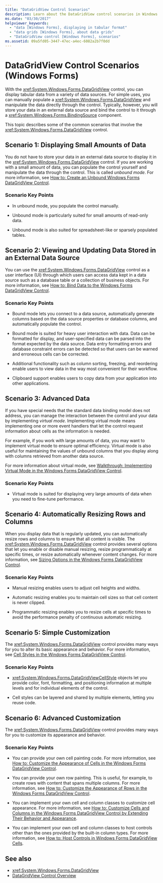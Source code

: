 ```yaml
---
title: "DataGridView Control Scenarios"
description: Learn about the DataGridView control scenarios in Windows forms, which displays tabular data from a variety of data sources.
ms.date: "03/30/2017"
helpviewer_keywords: 
  - "data [Windows Forms], displaying in tabular format"
  - "data grids [Windows Forms], about data grids"
  - "DataGridView control [Windows Forms], scenarios"
ms.assetid: 09a5fd05-3447-47ec-a4ec-6082a2b7f0dd
---
```

# DataGridView Control Scenarios (Windows Forms)

With the <xref:System.Windows.Forms.DataGridView> control, you can display tabular data from a variety of data sources. For simple uses, you can manually populate a <xref:System.Windows.Forms.DataGridView> and manipulate the data directly through the control. Typically, however, you will store your data in an external data source and bind the control to it through a <xref:System.Windows.Forms.BindingSource> component.  
  
 This topic describes some of the common scenarios that involve the <xref:System.Windows.Forms.DataGridView> control.  
  
## Scenario 1: Displaying Small Amounts of Data  

 You do not have to store your data in an external data source to display it in the <xref:System.Windows.Forms.DataGridView> control. If you are working with a small amount of data, you can populate the control yourself and manipulate the data through the control. This is called *unbound mode*. For more information, see [How to: Create an Unbound Windows Forms DataGridView Control](how-to-create-an-unbound-windows-forms-datagridview-control.md).  
  
### Scenario Key Points  
  
- In unbound mode, you populate the control manually.  
  
- Unbound mode is particularly suited for small amounts of read-only data.  
  
- Unbound mode is also suited for spreadsheet-like or sparsely populated tables.  
  
## Scenario 2: Viewing and Updating Data Stored in an External Data Source  

 You can use the <xref:System.Windows.Forms.DataGridView> control as a user interface (UI) through which users can access data kept in a data source such as a database table or a collection of business objects. For more information, see [How to: Bind Data to the Windows Forms DataGridView Control](how-to-bind-data-to-the-windows-forms-datagridview-control.md).  
  
### Scenario Key Points  
  
- Bound mode lets you connect to a data source, automatically generate columns based on the data source properties or database columns, and automatically populate the control.  
  
- Bound mode is suited for heavy user interaction with data. Data can be formatted for display, and user-specified data can be parsed into the format expected by the data source. Data entry formatting errors and database constraint errors can be detected so that users can be warned and erroneous cells can be corrected.  
  
- Additional functionality such as column sorting, freezing, and reordering enable users to view data in the way most convenient for their workflow.  
  
- Clipboard support enables users to copy data from your application into other applications.  
  
## Scenario 3: Advanced Data  

 If you have special needs that the standard data binding model does not address, you can manage the interaction between the control and your data by implementing *virtual mode*. Implementing virtual mode means implementing one or more event handlers that let the control request information about cells as the information is needed.  
  
 For example, if you work with large amounts of data, you may want to implement virtual mode to ensure optimal efficiency. Virtual mode is also useful for maintaining the values of unbound columns that you display along with columns retrieved from another data source.  
  
 For more information about virtual mode, see [Walkthrough: Implementing Virtual Mode in the Windows Forms DataGridView Control](implementing-virtual-mode-wf-datagridview-control.md).  
  
### Scenario Key Points  
  
- Virtual mode is suited for displaying very large amounts of data when you need to fine-tune performance.  
  
## Scenario 4: Automatically Resizing Rows and Columns  

 When you display data that is regularly updated, you can automatically resize rows and columns to ensure that all content is visible. The <xref:System.Windows.Forms.DataGridView> control provides several options that let you enable or disable manual resizing, resize programmatically at specific times, or resize automatically whenever content changes. For more information, see [Sizing Options in the Windows Forms DataGridView Control](sizing-options-in-the-windows-forms-datagridview-control.md).  
  
### Scenario Key Points  
  
- Manual resizing enables users to adjust cell heights and widths.  
  
- Automatic resizing enables you to maintain cell sizes so that cell content is never clipped.  
  
- Programmatic resizing enables you to resize cells at specific times to avoid the performance penalty of continuous automatic resizing.  
  
## Scenario 5: Simple Customization  

 The <xref:System.Windows.Forms.DataGridView> control provides many ways for you to alter its basic appearance and behavior. For more information, see [Cell Styles in the Windows Forms DataGridView Control](cell-styles-in-the-windows-forms-datagridview-control.md).  
  
### Scenario Key Points  
  
- <xref:System.Windows.Forms.DataGridViewCellStyle> objects let you provide color, font, formatting, and positioning information at multiple levels and for individual elements of the control.  
  
- Cell styles can be layered and shared by multiple elements, letting you reuse code.  
  
## Scenario 6: Advanced Customization  

 The <xref:System.Windows.Forms.DataGridView> control provides many ways for you to customize its appearance and behavior.  
  
### Scenario Key Points  
  
- You can provide your own cell painting code. For more information, see [How to: Customize the Appearance of Cells in the Windows Forms DataGridView Control](customize-the-appearance-of-cells-in-the-datagrid.md).  
  
- You can provide your own row painting. This is useful, for example, to create rows with content that spans multiple columns. For more information, see [How to: Customize the Appearance of Rows in the Windows Forms DataGridView Control](customize-the-appearance-of-rows-in-the-datagrid.md).  
  
- You can implement your own cell and column classes to customize cell appearance. For more information, see [How to: Customize Cells and Columns in the Windows Forms DataGridView Control by Extending Their Behavior and Appearance](customize-cells-and-columns-in-the-datagrid-by-extending-behavior.md).  
  
- You can implement your own cell and column classes to host controls other than the ones provided by the built-in column types. For more information, see [How to: Host Controls in Windows Forms DataGridView Cells](how-to-host-controls-in-windows-forms-datagridview-cells.md).  
  
## See also

- <xref:System.Windows.Forms.DataGridView>
- [DataGridView Control Overview](datagridview-control-overview-windows-forms.md)
